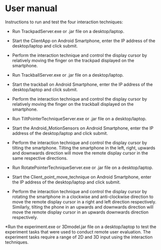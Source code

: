 # User manual 

Instructions to run and test the four interaction techniques:

* Run TrackpadServer.exe or .jar file on a desktop/laptop.
* Start the ClientApp on Android Smartphone, enter the IP address of the desktop/laptop and click submit.
* Perform the interaction technique and control the display cursor by relatively moving the finger on the trackpad displayed on the smartphone.

* Run TrackballServer.exe or .jar file on a desktop/laptop.
* Start the trackball on Android Smartphone, enter the IP address of the desktop/laptop and click submit.
* Perform the interaction technique and control the display cursor by relatively moving the finger on the trackball displayed on the smartphone.

* Run TiltPointerTechniqueServer.exe or .jar file on a desktop/laptop.
* Start the Android_MotionSensors on Android Smartphone, enter the IP address of the desktop/laptop and click submit.
* Perform the interaction technique and control the display cursor by tilting the smartphone. Tilting the smartphone in the left, right, upwards and downwards direction will move the remote display cursor in the same respective directions.

* Run RotatePointerTechniqueServer.exe or .jar file on a desktop/laptop.
* Start the Client_point_move_technique on Android Smartphone, enter the IP address of the desktop/laptop and click submit.
* Perform the interaction technique and control the display cursor by rotating the smartphone in a clockwise and anti-clockwise direction to move the remote display cursor in a right and left direction respectively. Similarly, tilting the phone in an upwards and downwards direction will move the remote display cursor in an upwards downwards direction respectively.

*Run the experiment.exe or 3Dmodel.jar file on a desktop/laptop to test the experiment tasks that were used to conduct remote user evaluation. The experiment tasks require a range of 2D and 3D input using the interaction techniques.









